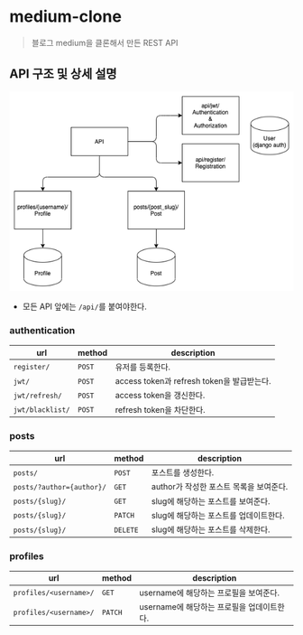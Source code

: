 # medium-clone

> 블로그 medium을 클론해서 만든 REST API

## API 구조 및 상세 설명

![architecture](./docs/architecture.png)

- 모든 API 앞에는 `/api/`를 붙여야한다.

### authentication

| url              | method | description                                |
| ---------------- | ------ | ------------------------------------------ |
| `register/`      | `POST` | 유저를 등록한다.                           |
| `jwt/`           | `POST` | access token과 refresh token을 발급받는다. |
| `jwt/refresh/`   | `POST` | access token을 갱신한다.                   |
| `jwt/blacklist/` | `POST` | refresh token을 차단한다.                  |

### posts

| url                       | method   | description                             |
| ------------------------- | -------- | --------------------------------------- |
| `posts/`                  | `POST`   | 포스트를 생성한다.                      |
| `posts/?author={author}/` | `GET`    | author가 작성한 포스트 목록을 보여준다. |
| `posts/{slug}/`           | `GET`    | slug에 해당하는 포스트를 보여준다.      |
| `posts/{slug}/`           | `PATCH`  | slug에 해당하는 포스트를 업데이트한다.  |
| `posts/{slug}/`           | `DELETE` | slug에 해당하는 포스트를 삭제한다.      |

### profiles

| url                    | method  | description                                |
| ---------------------- | ------- | ------------------------------------------ |
| `profiles/<username>/` | `GET`   | username에 해당하는 프로필을 보여준다.     |
| `profiles/<username>/` | `PATCH` | username에 해당하는 프로필을 업데이트한다. |
